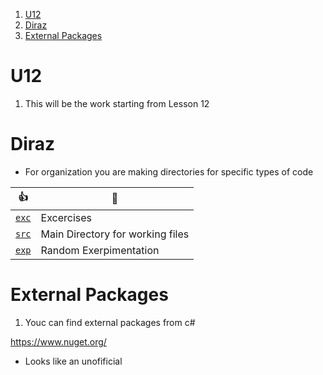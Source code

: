 
1. [U12](#u12)
2. [Diraz](#diraz)
3. [External Packages](#external-packages)


# U12

1. This will be the work starting from Lesson 12

# Diraz 

- For organization you are making directories for specific types of code

👍 | 💯
--- | --- 
[`exc`](./exc/) | Excercises
[`src`](./src/) | Main Directory for working files
[`exp`](./exp/) | Random Exerpimentation


# External Packages 

1. Youc can find external packages from c# 

https://www.nuget.org/
- Looks like an unofificial 